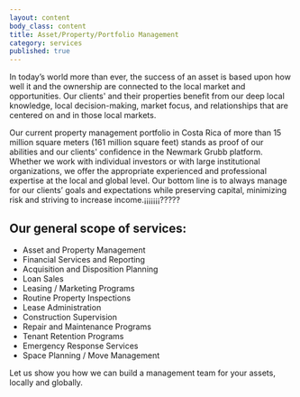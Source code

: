 ```yaml
---
layout: content
body_class: content
title: Asset/Property/Portfolio Management
category: services
published: true
---
```

In today’s world more than ever, the success of an asset is based upon how well it and the ownership are connected to the local market and opportunities. Our clients' and their properties  benefit from our deep local knowledge, local decision-making, market focus, and relationships that are centered on and in those local markets.

Our current property management portfolio in Costa Rica of more than 15 million square meters (161 million square feet) stands as proof of our abilities and our clients' confidence in the Newmark Grubb platform.  Whether we work with individual investors or with large institutional organizations, we offer the appropriate experienced and professional expertise  at the local and global level. Our bottom line is to always manage for our clients’ goals and expectations while preserving capital, minimizing risk and striving to increase income.¡¡¡¡¡¡¡?????

## Our general scope of services:

 - Asset and Property Management
 - Financial Services and Reporting
 - Acquisition and Disposition Planning
 - Loan Sales
 - Leasing / Marketing Programs
 - Routine Property Inspections
 - Lease Administration
 - Construction Supervision
 - Repair and Maintenance Programs
 - Tenant Retention Programs
 - Emergency Response Services
 - Space Planning / Move Management
 
 Let us show you how we can build a management team for your assets, locally and globally.
